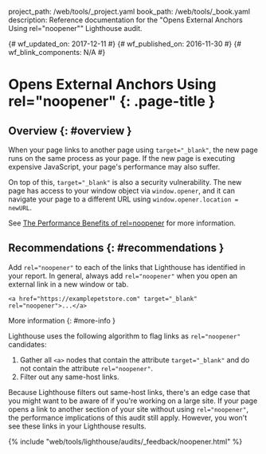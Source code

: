 project_path: /web/tools/_project.yaml
book_path: /web/tools/_book.yaml
description: Reference documentation for the "Opens External Anchors Using rel="noopener"" Lighthouse audit.

{# wf_updated_on: 2017-12-11 #}
{# wf_published_on: 2016-11-30 #}
{# wf_blink_components: N/A #}

# Opens External Anchors Using rel="noopener"  {: .page-title }

## Overview {: #overview }

When your page links to another page using `target="_blank"`, the new page
runs on the same process as your page. If the new page is executing expensive
JavaScript, your page's performance may also suffer.

On top of this, `target="_blank"` is also a security vulnerability. The new page
has access to your window object via `window.opener`, and it can navigate your
page to a different URL using `window.opener.location = newURL`.

See [The Performance Benefits of rel=noopener][jake] for more information.

[jake]: https://jakearchibald.com/2016/performance-benefits-of-rel-noopener/

## Recommendations {: #recommendations }

Add `rel="noopener"` to each of the links that Lighthouse has identified in your
report. In general, always add `rel="noopener"` when you open an external link
in a new window or tab.

    <a href="https://examplepetstore.com" target="_blank" rel="noopener">...</a>

More information {: #more-info }

Lighthouse uses the following algorithm to flag links as `rel="noopener"`
candidates:

1. Gather all `<a>` nodes that contain the attribute `target="_blank"` and do
   not contain the attribute `rel="noopener"`.
1. Filter out any same-host links.

Because Lighthouse filters out same-host links, there's an edge case that you
might want to be aware of if you're working on a large site. If your page opens
a link to another section of your site without using `rel="noopener"`, the
performance implications of this audit still apply. However, you won't see these
links in your Lighthouse results.


{% include "web/tools/lighthouse/audits/_feedback/noopener.html" %}
